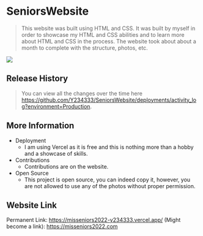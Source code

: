# SeniorsWebsite
> This website was built using HTML and CSS. It was built by myself in order to showcase my HTML and CSS abilities and to learn more about HTML and CSS in the process. The website took about about a month to complete with the structure, photos, etc.

![](https://lh3.googleusercontent.com/LylNsfPWiDJmD3RJgVIjJWWW41kDXFVPn6RT05O9g63v6AlRrwvLpxeQpYBmWaqHbWQSTiqvmtP29ZoEr8ZPcJ_Cvo4-wWRuvhMwDqqU_TfZ-0J_QdktxvfMLQR5i9GhufJaTuaz6hEQLtbl)

## Release History

> You can view all the changes over the time here https://github.com/Y234333/SeniorsWebsite/deployments/activity_log?environment=Production. 

## More Information

* Deployment
    * I am using Vercel as it is free and this is nothing more than a hobby and a showcase of skills.
* Contributions
    * Contributions are on the website.
* Open Source
    * This project is open source, you can indeed copy it, however, you are not allowed to use any of the photos without proper permission.

## Website Link

Permanent Link: https://misseniors2022-y234333.vercel.app/
(Might become a link): https://misseniors2022.com
